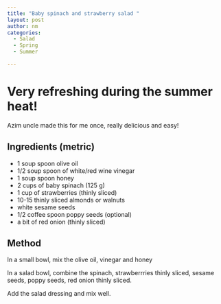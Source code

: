 ```yaml
---
title: "Baby spinach and strawberry salad "
layout: post
author: nm
categories:
  - Salad
  - Spring
  - Summer

---
```

# Very refreshing during the summer heat!

Azim uncle made this for me once, really delicious and easy!

## Ingredients (metric)

- 1 soup spoon olive oil
- 1/2 soup spoon of white/red wine vinegar
- 1 soup spoon honey
- 2 cups of baby spinach (125 g)
- 1 cup of strawberries (thinly sliced)
- 10-15 thinly sliced almonds or walnuts
- white sesame seeds
- 1/2 coffee spoon poppy seeds (optional)
- a bit of red onion (thinly sliced)


## Method

In a small bowl, mix the olive oil, vinegar and honey 

In a salad bowl, combine the spinach, strawberrries thinly sliced, sesame seeds, poppy seeds, red onion thinly sliced. 

Add the salad dressing and mix well. 
